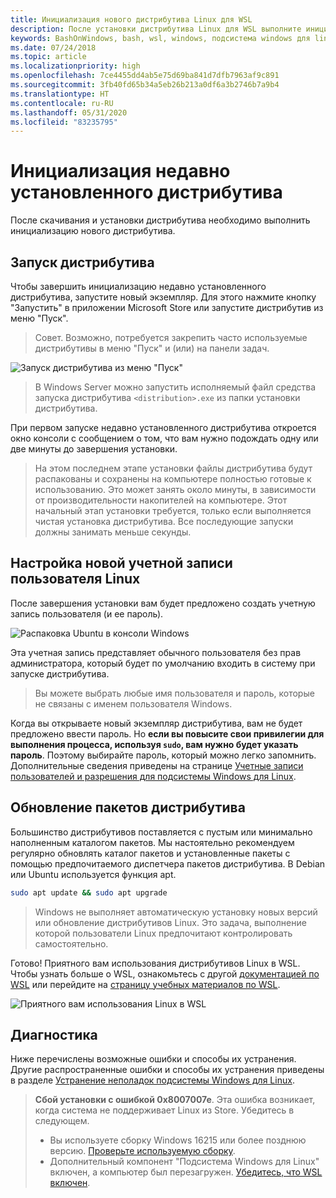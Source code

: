 ```yaml
---
title: Инициализация нового дистрибутива Linux для WSL
description: После установки дистрибутива Linux для WSL выполните инициализацию с помощью следующих простых действий.
keywords: BashOnWindows, bash, wsl, windows, подсистема windows для linux, windowssubsystem, ubuntu, debian, suse, windows 10
ms.date: 07/24/2018
ms.topic: article
ms.localizationpriority: high
ms.openlocfilehash: 7ce4455dd4ab5e75d69ba841d7dfb7963af9c891
ms.sourcegitcommit: 3fb40fd65b34a5eb26b213a0df6a3b2746b7a9b4
ms.translationtype: HT
ms.contentlocale: ru-RU
ms.lasthandoff: 05/31/2020
ms.locfileid: "83235795"
---
```

# <a name="initializing-a-newly-installed-distribution"></a>Инициализация недавно установленного дистрибутива

После скачивания и установки дистрибутива необходимо выполнить инициализацию нового дистрибутива.

## <a name="launch-a-distribution"></a>Запуск дистрибутива

Чтобы завершить инициализацию недавно установленного дистрибутива, запустите новый экземпляр. Для этого нажмите кнопку "Запустить" в приложении Microsoft Store или запустите дистрибутив из меню "Пуск".

> Совет. Возможно, потребуется закрепить часто используемые дистрибутивы в меню "Пуск" и (или) на панели задач.

![Запуск дистрибутива из меню "Пуск"](media/start-menu.png)

> В Windows Server можно запустить исполняемый файл средства запуска дистрибутива `<distribution>.exe` из папки установки дистрибутива.

При первом запуске недавно установленного дистрибутива откроется окно консоли с сообщением о том, что вам нужно подождать одну или две минуты до завершения установки.

> На этом последнем этапе установки файлы дистрибутива будут распакованы и сохранены на компьютере полностью готовые к использованию. Это может занять около минуты, в зависимости от производительности накопителей на компьютере. Этот начальный этап установки требуется, только если выполняется чистая установка дистрибутива. Все последующие запуски должны занимать меньше секунды.

## <a name="setting-up-a-new-linux-user-account"></a>Настройка новой учетной записи пользователя Linux

После завершения установки вам будет предложено создать учетную запись пользователя (и ее пароль).

![Распаковка Ubuntu в консоли Windows](media/UbuntuInstall.png)

Эта учетная запись представляет обычного пользователя без прав администратора, который будет по умолчанию входить в систему при запуске дистрибутива.

> Вы можете выбрать любые имя пользователя и пароль, которые не связаны с именем пользователя Windows.

Когда вы открываете новый экземпляр дистрибутива, вам не будет предложено ввести пароль. Но **если вы повысите свои привилегии для выполнения процесса, используя `sudo`, вам нужно будет указать пароль**. Поэтому выбирайте пароль, который можно легко запомнить. Дополнительные сведения приведены на странице [Учетные записи пользователей и разрешения для подсистемы Windows для Linux](user-support.md).

## <a name="update--upgrade-your-distributions-packages"></a>Обновление пакетов дистрибутива

Большинство дистрибутивов поставляется с пустым или минимально наполненным каталогом пакетов. Мы настоятельно рекомендуем регулярно обновлять каталог пакетов и установленные пакеты с помощью предпочитаемого диспетчера пакетов дистрибутива. В Debian или Ubuntu используется функция apt.

```bash
sudo apt update && sudo apt upgrade
```

> Windows не выполняет автоматическую установку новых версий или обновление дистрибутивов Linux. Это задача, выполнение которой пользователи Linux предпочитают контролировать самостоятельно.

Готово! Приятного вам использования дистрибутивов Linux в WSL. Чтобы узнать больше о WSL, ознакомьтесь с другой [документацией по WSL](https://aka.ms/wsldocs) или перейдите на [страницу учебных материалов по WSL](https://aka.ms/learnwsl).

![Приятного вам использования Linux в WSL](media/linux-on-wsl.png)

## <a name="troubleshooting"></a>Диагностика

Ниже перечислены возможные ошибки и способы их устранения. Другие распространенные ошибки и способы их устранения приведены в разделе [Устранение неполадок подсистемы Windows для Linux](troubleshooting.md).

> **Сбой установки с ошибкой 0x8007007e**.
> Эта ошибка возникает, когда система не поддерживает Linux из Store.  Убедитесь в следующем.
> * Вы используете сборку Windows 16215 или более позднюю версию. [Проверьте используемую сборку](troubleshooting.md#check-your-build-number).
> * Дополнительный компонент "Подсистема Windows для Linux" включен, а компьютер был перезагружен.  [Убедитесь, что WSL включен](troubleshooting.md#confirm-wsl-is-enabled).
